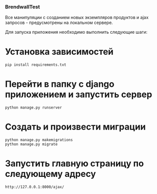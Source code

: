 ### BrendwallTest

Все манипуляции с созданием новых экземпляров продуктов и ajax запросов - предусмотрены на локальном сервере.

Для запуска приложения необходимо выполнить следующие шаги:

# Установка зависимостей
```
pip install requirements.txt
```

# Перейти в папку с django приложением и запустить сервер

```
python manage.py runserver
```

# Создать и произвести миграции

```
python manage.py makemigrations
python manage.py migrate
```

# Запустить главную страницу по следующему адресу
```
http://127.0.0.1:8000/ajax/
```

